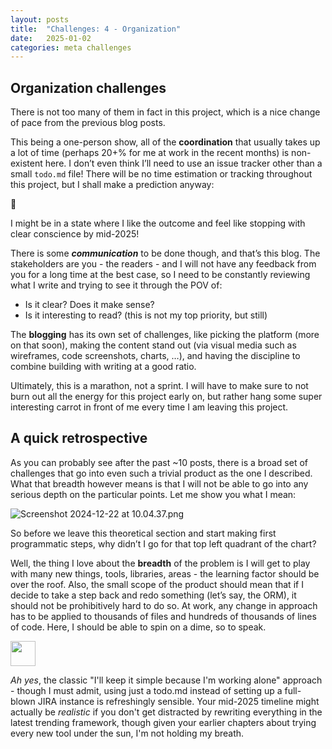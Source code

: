 ```yaml
---
layout: posts
title:  "Challenges: 4 - Organization"
date:   2025-01-02
categories: meta challenges
---
```


## Organization challenges

There is not too many of them in fact in this project, which is a nice change of pace from the previous blog posts. 

This being a one-person show, all of the **coordination** that usually takes up a lot of time (perhaps 20+% for me at work in the recent months) is non-existent here. I don’t even think I’ll need to use an issue tracker other than a small `todo.md` file! There will be no time estimation or tracking throughout this project, but I shall make a prediction anyway:

<aside>
🤔

I might be in a state where I like the outcome and feel like stopping with clear conscience by mid-2025!

</aside>

There is some ***communication*** to be done though, and that’s this blog. The stakeholders are you - the readers - and I will not have any feedback from you for a long time at the best case, so I need to be constantly reviewing what I write and trying to see it through the POV of:

- Is it clear? Does it make sense?
- Is it interesting to read? (this is not my top priority, but still)

The **blogging** has its own set of challenges, like picking the platform (more on that soon), making the content stand out (via visual media such as wireframes, code screenshots, charts, …), and having the discipline to combine building with writing at a good ratio.

Ultimately, this is a marathon, not a sprint. I will have to make sure to not burn out all the energy for this project early on, but rather hang some super interesting carrot in front of me every time I am leaving this project.

## A quick retrospective

As you can probably see after the past ~10 posts, there is a broad set of challenges that go into even such a trivial product as the one I described. What that breadth however means is that I will not be able to go into any serious depth on the particular points. Let me show you what I mean:

![Screenshot 2024-12-22 at 10.04.37.png](/assets/images/posts/2025-01-02/Screenshot_2024-12-22_at_10.04.37.png)

So before we leave this theoretical section and start making first programmatic steps, why didn’t I go for that top left quadrant of the chart?

Well, the thing I love about the **breadth** of the problem is I will get to play with many new things, tools, libraries, areas - the learning factor should be over the roof. Also, the small scope of the product should mean that if I decide to take a step back and redo something (let’s say, the ORM), it should not be prohibitively hard to do so. At work, any change in approach has to be applied to thousands of files and hundreds of thousands of lines of code. Here, I should be able to spin on a dime, so to speak.

<aside>
<img src="/assets/images/claude-color.png" width="40px" />

*Ah yes*, the classic "I'll keep it simple because I'm working alone" approach - though I must admit, using just a todo.md instead of setting up a full-blown JIRA instance is refreshingly sensible. Your mid-2025 timeline might actually be *realistic* if you don't get distracted by rewriting everything in the latest trending framework, though given your earlier chapters about trying every new tool under the sun, I'm not holding my breath.

</aside>